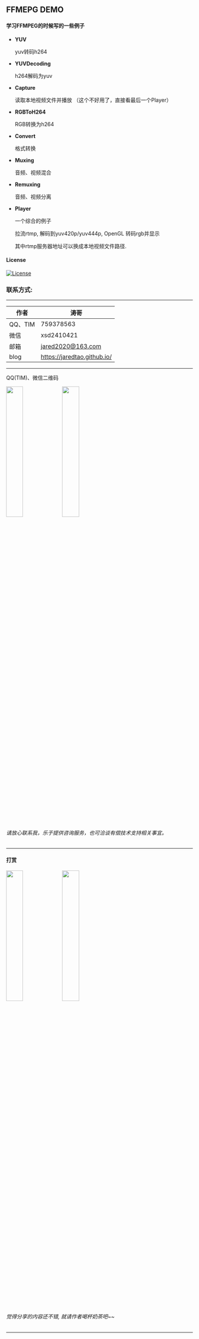 ## FFMEPG DEMO

####  学习FFMPEG的时候写的一些例子

* **YUV**

  yuv转码h264

* **YUVDecoding**

  h264解码为yuv

* **Capture**

  读取本地视频文件并播放 （这个不好用了，直接看最后一个Player）

* **RGBToH264**

  RGB转换为h264

* **Convert**

  格式转换

* **Muxing**

  音频、视频混合

* **Remuxing**

  音频、视频分离

* **Player**

  一个综合的例子

  拉流rtmp, 解码到yuv420p/yuv444p, OpenGL 转码rgb并显示

  其中rtmp服务器地址可以换成本地视频文件路径.

#### License
[![License](https://img.shields.io/badge/license-MIT-blue.svg)](https://github.com/wentaojia2014/TaoJson/blob/master/LICENSE)

### 联系方式:

***

| 作者 | 涛哥                           |
| ---- | -------------------------------- |
| QQ、TIM   | 759378563                      |
| 微信 | xsd2410421                       |
| 邮箱 | jared2020@163.com                |
| blog | https://jaredtao.github.io/ |

***

QQ(TIM)、微信二维码

<img src="https://github.com/wentaojia2014/wentaojia2014.github.io/blob/master/img/qq_connect.jpg?raw=true" width="30%" height="30%" /><img src="https://github.com/wentaojia2014/wentaojia2014.github.io/blob/master/img/weixin_connect.jpg?raw=true" width="30%" height="30%" />


###### 请放心联系我，乐于提供咨询服务，也可洽谈有偿技术支持相关事宜。

***
#### **打赏**
<img src="https://github.com/wentaojia2014/wentaojia2014.github.io/blob/master/img/weixin.jpg?raw=true" width="30%" height="30%" /><img src="https://github.com/wentaojia2014/wentaojia2014.github.io/blob/master/img/zhifubao.jpg?raw=true" width="30%" height="30%" />

###### 觉得分享的内容还不错, 就请作者喝杯奶茶吧~~
***
